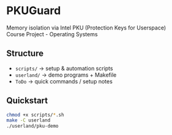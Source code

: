 # PKUGuard

Memory isolation via Intel PKU (Protection Keys for Userspace)  
Course Project - Operating Systems

## Structure
- `scripts/` → setup & automation scripts
- `userland/` → demo programs + Makefile
- `ToDo` → quick commands / setup notes

## Quickstart
```bash
chmod +x scripts/*.sh
make -C userland
./userland/pku-demo

